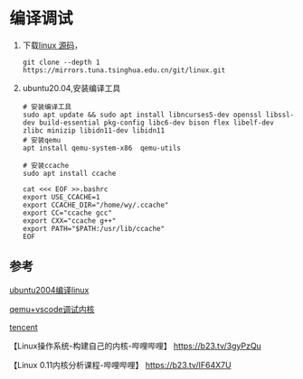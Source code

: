 # 编译调试

1. 下载[linux 源码](https://mirrors.tuna.tsinghua.edu.cn/help/linux.git/)，

   ```shell
   git clone --depth 1 https://mirrors.tuna.tsinghua.edu.cn/git/linux.git
   ```
2. ubuntu20.04,安装编译工具

   ```
   # 安装编译工具
   sudo apt update && sudo apt install libncurses5-dev openssl libssl-dev build-essential pkg-config libc6-dev bison flex libelf-dev zlibc minizip libidn11-dev libidn11
   # 安装qemu
   apt install qemu-system-x86  qemu-utils

   # 安装ccache
   sudo apt install ccache

   cat <<< EOF >>.bashrc
   export USE_CCACHE=1 
   export CCACHE_DIR="/home/wy/.ccache" 
   export CC="ccache gcc"  
   export CXX="ccache g++"  
   export PATH="$PATH:/usr/lib/ccache"
   EOF 
   ````

## 参考

[ubuntu2004编译linux](https://blog.csdn.net/qq_39819990/article/details/106605430)

[qemu+vscode调试内核](https://howardlau.me/programming/debugging-linux-kernel-with-vscode-qemu.html)

[tencent](https://cloud.tencent.com/developer/column/3087)

【Linux操作系统-构建自己的内核-哔哩哔哩】 https://b23.tv/3gyPzQu

【Linux 0.11内核分析课程-哔哩哔哩】 https://b23.tv/IF64X7U
